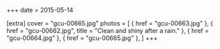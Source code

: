 +++
date = 2015-05-14

[extra]
cover = "gcu-00665.jpg"
photos = [
{ href = "gcu-00663.jpg" },
{ href = "gcu-00662.jpg", title = "Clean and shiny after a rain." },
{ href = "gcu-00664.jpg" },
{ href = "gcu-00665.jpg" },
]
+++